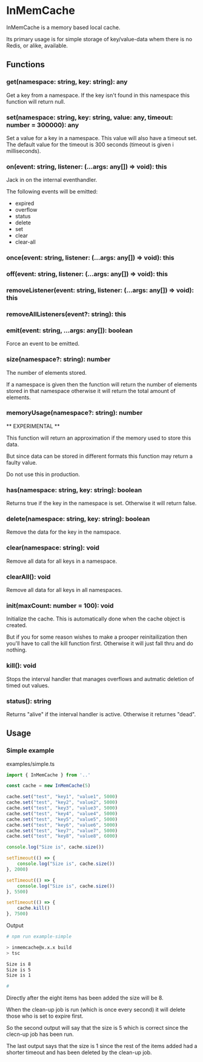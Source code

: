 # InMemCache
InMemCache is a memory based local cache.

Its primary usage is for simple storage of key/value-data whem there is no Redis, or alike, available.

## Functions

### get(namespace: string, key: string): any
Get a key from a namespace. If the key isn't found in this namespace this function will return null.

### set(namespace: string, key: string, value: any, timeout: number = 300000): any
Set a value for a key in a namespace. This value will also have a timeout set. The default value for the timeout is 300 seconds (timeout is given i milliseconds).

### on(event: string, listener: (...args: any[]) => void): this
Jack in on the internal eventhandler.

The following events will be emitted:
* expired
* overflow
* status
* delete
* set
* clear
* clear-all

### once(event: string, listener: (...args: any[]) => void): this

### off(event: string, listener: (...args: any[]) => void): this

### removeListener(event: string, listener: (...args: any[]) => void): this

### removeAllListeners(event?: string): this

### emit(event: string, ...args: any[]): boolean
Force an event to be emitted.

### size(namespace?: string): number
The number of elements stored.

If a namespace is given then the function will return the number of elements stored in that namespace otherwise it will return the total amount of elements.

### memoryUsage(namespace?: string): number
** EXPERIMENTAL **

This function will return an approximation if the memory used to store this data.

But since data can be stored in different formats this function may return a faulty value.

Do not use this in production.

### has(namespace: string, key: string): boolean
Returns true if the key in the namespace is set. Otherwise it will return false.

### delete(namespace: string, key: string): boolean
Remove the data for the key in the namspace.

### clear(namespace: string): void
Remove all data for all keys in a namespace.

### clearAll(): void
Remove all data for all keys in all namespaces.

### init(maxCount: number = 100): void
Initialize the cache. This is automatically done when the cache object is created.

But if you for some reason wishes to make a prooper reinitailization then you'll have to call the kill function first. Otherwise it will just fall thru and do nothing.

### kill(): void
Stops the interval handler that manages overflows and autmatic deletion of timed out values.

### status(): string
Returns "alive" if the interval handler is active. Otherwise it returnes "dead".

## Usage

### Simple example
examples/simple.ts
```typescript
import { InMemCache } from '..'

const cache = new InMemCache(5)

cache.set("test", "key1", "value1", 5000)
cache.set("test", "key2", "value2", 5000)
cache.set("test", "key3", "value3", 5000)
cache.set("test", "key4", "value4", 5000)
cache.set("test", "key5", "value5", 5000)
cache.set("test", "key6", "value6", 5000)
cache.set("test", "key7", "value7", 5000)
cache.set("test", "key8", "value8", 6000)

console.log("Size is", cache.size())

setTimeout(() => {
    console.log("Size is", cache.size())
}, 2000)

setTimeout(() => {
    console.log("Size is", cache.size())
}, 5500)

setTimeout(() => {
    cache.kill()
}, 7500)
```
Output
```bash
# npm run example-simple

> inmemcache@x.x.x build
> tsc

Size is 8
Size is 5
Size is 1

# 
```
Directly after the eight items has been added the size will be 8.

When the clean-up job is run (which is once every second) it will delete those who is set to expire first.

So the second output will say that the size is 5 which is correct since the clecn-up job has been run.

The last output says that the size is 1 since the rest of the items added had a shorter timeout and has been deleted by the clean-up job.